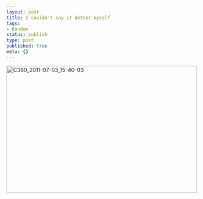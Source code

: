 ```yaml
---
layout: post
title: I couldn't say it better myself
tags:
- Random
status: publish
type: post
published: true
meta: {}
---
```

<div class='posterous_autopost'><div class='p_embed p_image_embed'> <a href="http://posterous.com/getfile/files.posterous.com/fzero/LH8Dl3GYny1Hy0HAzHiVDysqZiLreyidQ2lNmubUQm8FcXpYk32zeSU6uDZO/C360_2011-07-03_15-40-03.jpg.scaled.1000.jpg"><img alt="C360_2011-07-03_15-40-03" height="333" src="http://posterous.com/getfile/files.posterous.com/fzero/hJrNWLI2sr4sEMIhi5IxmZXfNmPLO6942bhmAkd4ELDbzedomhHaivWVFOS1/C360_2011-07-03_15-40-03.jpg.scaled.500.jpg" width="500" /></a> </div> </div>
